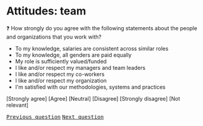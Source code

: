 # Attitudes: team

:question: How strongly do you agree with the following statements about the people and organizations that you work with?

- To my knowledge, salaries are consistent across similar roles						
- To my knowledge, all genders are paid equally						
- My role is sufficiently valued/funded						
- I like and/or respect my managers and team leaders						
- I like and/or respect my co-workers						
- I like and/or respect my organization						
- I'm satisfied with our methodologies, systems and practices

[Strongly agree] [Agree] [Neutral] [Disagree] [Strongly disagree] [Not relevant]

<kbd>[Previous question](./Eb_5_workplace_attitudes.md)</kbd>
<kbd>[Next question](./Eb_7_comments.md)</kbd>